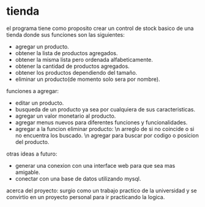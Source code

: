 # tienda
el programa tiene como proposito crear un control de stock 
basico de una tienda donde sus funciones son las siguientes:

- agregar un producto.
- obtener la lista de productos agregados.
- obtener la misma lista pero ordenada alfabeticamente.
- obtener la cantidad de productos agregados.
- obtener los productos dependiendo del tamaño.
- eliminar un producto(de momento solo sera por nombre).

funciones a agregar:
- editar un producto.
- busqueda de un producto ya sea por cualquiera de sus caracteristicas.
- agregar un valor monetario al producto.
- agregar menus nuevos para diferentes funciones y funcionalidades.
- agregar a la funcion eliminar producto: 
  \n arreglo de si no coincide o si no encuentra los buscado.
  \n agregar para buscar por codigo o posicion del producto.

otras ideas a futuro:
- generar una conexion con una interface web para que sea mas amigable.
- conectar con una base de datos utilizando mysql.


acerca del proyecto:
surgio como un trabajo practico de la universidad y se convirtio en un proyecto personal para ir practicando la logica.
